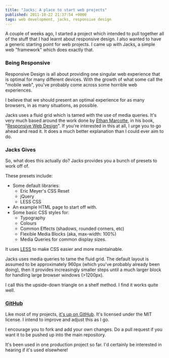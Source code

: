 ```yaml
---
title: "Jacks: A place to start web projects"
published: 2011-10-22 21:37:54 +0000
tags: web development, jacks, responsive design
---
```


A couple of weeks ago, I started a project which intended to pull together all of the stuff that I had learnt about responsive design. I also wanted to have a generic starting point for web projects. I came up with Jacks, a simple web "framework" which does exactly that.

### Being Responsive

Responsive Design is all about providing one singular web experience that is optimal for many different devices. With the growth of what some call the "mobile web", you've probably come across some horrible web experiences.

I believe that we should present an optimal experience for as many browsers, in as many situations, as possible. 

Jacks uses a fluid grid which is tamed with the use of media queries. It's very much based around the work done by [Ethan Marcotte](http://unstoppablerobotninja.com/), in his book, "[Responsive Web Design](http://www.abookapart.com/products/responsive-web-design)". If you're interested in this at all, I urge you to go ahead and read it. It does a much better explanation than I could ever aim to do. 

### Jacks Gives

So, what does this actually do? Jacks provides you a bunch of presets to work off of.

These presets include:

* Some default libraries:
	- Eric Meyer's CSS Reset
	- jQuery
	- LESS CSS
* An example HTML page to start off with.
* Some basic CSS styles for:
	- Typography
	- Colours
	- Common Effects (shadows, rounded corners, etc)
	- Flexible Media Blocks (aka, max-width: 100%)
	- Media Queries for common display sizes.

It uses [LESS](http://lesscss.org/) to make CSS easier and more maintainable.

Jacks uses media queries to tame the fluid grid. The default layout is assumed to be approximately 960px (which you've probably already been doing), then it provides increasingly smaller steps until a much larger block for handling large browser windows (>1200px).

I call this the upside-down triangle on a shelf method. I find it works quite well.

### [GitHub](http://github.com/nickcharlton/jacks)

Like most of my projects, [it's up on GitHub](http://github.com/nickcharlton/jacks). It's licensed under the MIT license. I intend to improve and adjust this as I go.

I encourage you to fork and add your own changes. Do a pull request if you want it to be pushed up into the main repository.

It's been used in one production project so far. I'd certainly be interested in hearing if it's used elsewhere!

